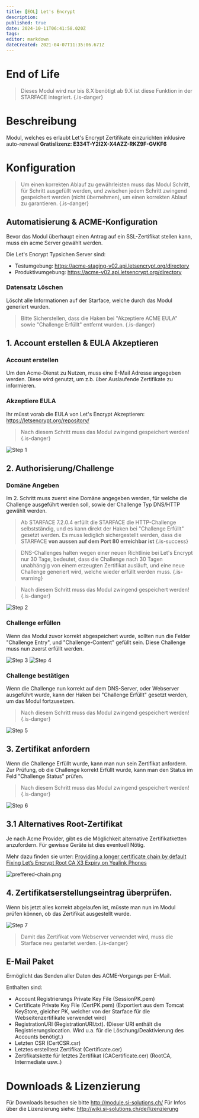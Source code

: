 ```yaml
---
title: [EOL] Let's Encrypt
description: 
published: true
date: 2024-10-11T06:41:58.020Z
tags: 
editor: markdown
dateCreated: 2021-04-07T11:35:06.671Z
---
```


# End of Life

> Dieses Modul wird nur bis 8.X benötigt ab 9.X ist diese Funktion in der STARFACE integriert.
{.is-danger}


# Beschreibung
Modul, welches es erlaubt Let's Encrypt Zertifikate einzurichten inklusive auto-renewal
**Gratislizenz: E334T-Y2I2X-X4AZZ-RKZ9F-GVKF6**
# Konfiguration

> Um einen korrekten Ablauf zu gewährleisten muss das Modul Schritt, für Schritt ausgefüllt werden, und zwischen jedem Schritt zwingend gespeichert werden (nicht übernehmen), um einen korrekten Ablauf zu garantieren.
{.is-danger}

## Automatisierung & ACME-Konfiguration
Bevor das Modul überhaupt einen Antrag auf ein SSL-Zertifikat stellen kann, muss ein acme Server gewählt werden.

Die Let's Encrypt Typsichen Server sind:

* Testumgebung: https://acme-staging-v02.api.letsencrypt.org/directory 
* Produktivumgebung: https://acme-v02.api.letsencrypt.org/directory

### Datensatz Löschen
Löscht alle Informationen auf der Starface, welche durch das Modul generiert wurden.

> Bitte Sicherstellen, dass die Haken bei "Akzeptiere ACME EULA" sowie "Challenge Erfüllt" entfernt wurden.
{.is-danger}

## 1. Account erstellen & EULA Akzeptieren
### Account erstellen
Um den Acme-Dienst zu Nutzen, muss eine E-Mail Adresse angegeben werden. Diese wird genutzt, um z.b. über Auslaufende Zertifikate zu informieren.

### Akzeptiere EULA
Ihr müsst vorab die EULA von Let's Encrypt Akzeptieren: https://letsencrypt.org/repository/

> Nach diesem Schritt muss das Modul zwingend gespeichert werden!
{.is-danger}


![Step 1](/uploads/lets-encrypt/step-1.gif "Step 1")

## 2. Authorisierung/Challenge
### Domäne Angeben
Im 2. Schritt muss zuerst eine Domäne angegeben werden, für welche die Challenge ausgeführt werden soll, sowie der Challenge Typ DNS/HTTP gewählt werden.

> Ab STARFACE 7.2.0.4 erfüllt die STARFACE die HTTP-Challenge selbstständig, und es kann direkt der Haken bei "Challenge Erfüllt" gesetzt werden.
Es muss lediglich sichergestellt werden, dass die STARFACE **von aussen auf dem Port 80 erreichbar ist**
{.is-success}

> DNS-Challenges halten wegen einer neuen Richtlinie bei Let's Encrypt nur 30 Tage, bedeutet, dass die Challenge nach 30 Tagen unabhängig von einem erzeugten Zertifikat ausläuft, und eine neue Challenge generiert wird, welche wieder erfüllt werden muss.
{.is-warning}

> Nach diesem Schritt muss das Modul zwingend gespeichert werden!
{.is-danger}

![Step 2](/uploads/lets-encrypt/step-2.gif "Step 2")

### Challenge erfüllen
Wenn das Modul zuvor korrekt abgespeichert wurde, sollten nun die Felder "Challenge Entry", und "Challenge-Content" gefüllt sein.
Diese Challenge muss nun zuerst erfüllt werden.

![Step 3](/uploads/lets-encrypt/step-3.gif "Step 3")
![Step 4](/uploads/lets-encrypt/step-4.jpg "Step 4")

### Challenge bestätigen
Wenn die Challenge nun korrekt auf dem DNS-Server, oder Webserver ausgeführt wurde, kann der Haken bei "Challenge Erfüllt" gesetzt werden, um das Modul fortzusetzen.

> Nach diesem Schritt muss das Modul zwingend gespeichert werden!
{.is-danger}

![Step 5](/uploads/lets-encrypt/step-5.gif "Step 5")

## 3. Zertifikat anfordern
Wenn die Challenge Erfüllt wurde, kann man nun sein Zertifikat anfordern. 
Zur Prüfung, ob die Challenge korrekt Erfüllt wurde, kann man den Status im Feld "Challenge Status" prüfen.

> Nach diesem Schritt muss das Modul zwingend gespeichert werden!
{.is-danger}

![Step 6](/uploads/lets-encrypt/step-6.gif "Step 6")

## 3.1 Alternatives Root-Zertifikat
Je nach Acme Provider, gibt es die Möglichkeit alternative Zertifikatketten anzufordern.
Für gewisse Geräte ist dies eventuell Nötig.

Mehr dazu finden sie unter:
[Providing a longer certificate chain by default](https://community.letsencrypt.org/t/providing-a-longer-certificate-chain-by-default/148738)
[Fixing Let’s Encrypt Root CA X3 Expiry on Yealink Phones](https://emak.tech/support/fixing-lets-encrypt-root-ca-x3-expiry-on-yealink-phones/)

![preffered-chain.png](/uploads/lets-encrypt/preffered-chain.png)

## 4. Zertifikatserstellungseintrag überprüfen.
Wenn bis jetzt alles korrekt abgelaufen ist, müsste man nun im Modul prüfen können, ob das Zertifikat ausgestellt wurde.

![Step 7](/uploads/lets-encrypt/step-7.gif "Step 7")

> Damit das Zertifikat vom Webserver verwendet wird, muss die Starface neu gestartet werden.
{.is-danger}

## E-Mail Paket
Ermöglicht das Senden aller Daten des ACME-Vorgangs per E-Mail.

Enthalten sind:
* Account Registrierungs Private Key File (SessionPK.pem)
*  Certificate Private Key File (CertPK.pem) (Exportiert aus dem Tomcat KeyStore, gleicher PK, welcher von der Starface für die Webseitenzertifikate verwendet wird)
*  RegistrationURI (RegistrationURI.txt). (Dieser URI enthält die Registrierungslocation. Wird u.a. für die Löschung/Deaktivierung des Accounts benötigt.)
*  Letzten CSR (CertCSR.csr)
*  Letztes erstelltest Zertifikat (Certificate.cer)
*  Zertifikatskette für letztes Zertifikat (CACertificate.cer) (RootCA, Intermediate usw..)

# Downloads & Lizenzierung
Für Downloads besuchen sie bitte http://module.si-solutions.ch/
Für Infos über die Lizenzierung siehe: http://wiki.si-solutions.ch/de/lizenzierung